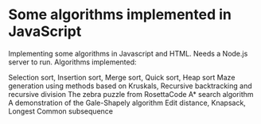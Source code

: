 # Some algorithms implemented in JavaScript

Implementing some algorithms in Javascript and HTML. Needs a Node.js server to run. Algorithms implemented:

Selection sort, Insertion sort, Merge sort, Quick sort, Heap sort
Maze generation using methods based on Kruskals, Recursive backtracking and recursive division
The zebra puzzle from RosettaCode
A* search algorithm
A demonstration of the Gale-Shapely algorithm
Edit distance, Knapsack, Longest Common subsequence
